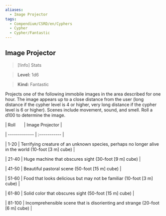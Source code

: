 ```yaml
---
aliases:
  - Image Projector
tags:
  - Compendium/CSRD/en/Cyphers
  - Cypher
  - Cypher/Fantastic
---
```

  
    
## Image Projector    
>[!info] Stats    
> **Level:** 1d6    
> **Kind:** Fantastic  
    
Projects one of the following immobile images in the area described for one hour. The image appears up to a close distance from the user (long distance if the cypher level is 4 or higher, very long distance if the cypher level is 6 or higher). Scenes include movement, sound, and smell. Roll a d100 to determine the image.    
  
|  Roll &nbsp; &nbsp; &nbsp; | Image Projector  |    
| ------------- | :----------- |    
| 1-20 | Terrifying creature of an unknown species, perhaps no longer alive in the world (10-foot [3 m] cube) |    
| 21-40 | Huge machine that obscures sight (30-foot [9 m] cube) |    
| 41-50 | Beautiful pastoral scene (50-foot [15 m] cube) |    
| 51-60 | Food that looks delicious but may not be familiar (10-foot [3 m] cube) |    
| 61-80 | Solid color that obscures sight (50-foot [15 m] cube) |    
| 81-100 | Incomprehensible scene that is disorienting and strange (20-foot [6 m] cube) |